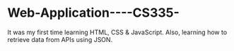 # Web-Application----CS335-
It was my first time learning HTML, CSS & JavaScript. Also, learning how to retrieve data from APIs using JSON.
